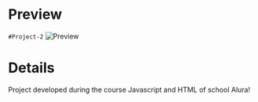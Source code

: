 # Preview
```#Project-2```
![Preview](./preview.png)
# Details
Project developed during the course Javascript and HTML of school Alura! 
